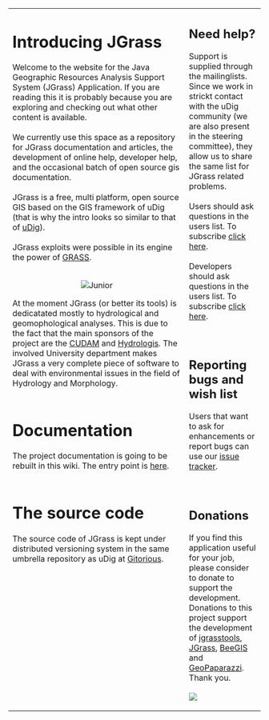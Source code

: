 <table cellpadding='15'>
<tr>
<td width='70%' valign='top'>
<h1>Introducing JGrass</h1>

Welcome to the website for the Java Geographic Resources Analysis Support System (JGrass) Application. If you are reading this it is probably because you are exploring and checking out what other content is available.<br>
<br>
We currently use this space as a repository for JGrass documentation and articles, the development of online help, developer help, and the occasional batch of open source gis documentation.<br>
<br>
JGrass is a free, multi platform, open source GIS based on the GIS framework of uDig (that is why the intro looks so similar to that of <a href='http://udig.refractions.net/'>uDig</a>).<br>
<br>
JGrass exploits were possible in its engine the power of <a href='http://grass.osgeo.org/'>GRASS</a>.<br>
<br>
<p align='center'><img src='http://wiki.jgrass.googlecode.com/hg/images/junior.png' alt='Junior' /></p>

At the moment JGrass (or better its tools) is dedicatated mostly to hydrological and geomophological analyses. This is due to the fact that the main sponsors of the project are the <a href='http://www.unitn.it/dipartimenti/cudam'>CUDAM</a> and <a href='http://www.hydrologis.com/'>Hydrologis</a>. The involved University department makes JGrass a very complete piece of software to deal with environmental issues in the field of Hydrology and Morphology.<br>
<br>
<h1>Documentation</h1>

The project documentation is going to be rebuilt in this wiki. The entry point is <a href='MainDocumentation.md'>here</a>.<br>
<br>
<h1>The source code</h1>

The source code of JGrass is kept under distributed versioning system in the same umbrella repository as uDig at <a href='http://gitorious.org/udig/jgrass'>Gitorious</a>.<br>
<br>
<br>
</td>
<td width='30%' valign='top'>
<h2>Need help?</h2>

Support is supplied through the mailinglists. Since we work in strickt contact with the uDig community (we are also present in the steering committee), they allow us to share the same list for JGrass related problems.<br>
<br>
Users should ask questions in the users list. To subscribe <a href='http://lists.refractions.net/mailman/listinfo/udig-users'>click here</a>.<br>
<br>
Developers should ask questions in the users list. To subscribe <a href='http://lists.refractions.net/mailman/listinfo/udig-devel'>click here</a>.<br>
<br>
<br>
<h2>Reporting bugs and wish list</h2>

Users that want to ask for enhancements or report bugs can use our <a href='http://code.google.com/p/jgrass/issues/list'>issue tracker</a>.<br>
<br>
<br>
<h2>Donations</h2>

If you find this application useful for your job, please consider to donate to support the development. Donations to this project support the development of <a href='http://www.jgrasstools.org/'>jgrasstools</a>, <a href='http://www.jgrass.org/'>JGrass</a>, <a href='http://code.google.com/p/beegis/'>BeeGIS</a> and <a href='http://www.geopaparazzi.eu'>GeoPaparazzi</a>. Thank you.<br>
<br>
<a href='https://www.paypal.com/cgi-bin/webscr?cmd=_donations&business=84U4N2DVQ74S6&lc=IT&item_name=JGrass%20BeeGIS%20Geopaparazzi%20Donations&item_number=jgrassdonations&currency_code=EUR&bn=PP%2dDonationsBF%3abtn_donateCC_LG%2egif%3aNonHosted'><img src='https://www.paypal.com/it_IT/IT/i/btn/btn_donateCC_LG.gif' /></a>

</td>
</tr>
</table>